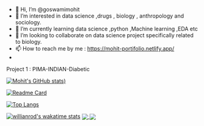 - 👋 Hi, I’m @goswamimohit
- 👀 I’m interested in data science ,drugs , biology , anthropology and sociology.
- 🌱 I’m currently learning data science ,python ,Machine learning ,EDA etc
- 💞️ I’m looking to collaborate on data science project specifically related to biology.
- 📫 How to reach me by me :  https://mohit-portifolio.netlify.app/
- 
Project 1 : PIMA-INDIAN-Diabetic

<!---
goswamimohit/goswamimohit is a ✨ special ✨ repository because its `README.md` (this file) appears on your GitHub profile.
You can click the Preview link to take a look at your changes.
--->

[![Mohit's GitHub stats](https://github-readme-stats.vercel.app/api?username=goswamimohit&count_private=true&show_icons=true&theme=tokyonight))](https://github.com/goswamimohit/github-readme-stats)

[![Readme Card](https://github-readme-stats.vercel.app/api/pin/?username=goswamimohit&repo=github-readme-stats)](https://github.com/goswamimohit/github-readme-stats)

[![Top Langs](https://github-readme-stats.vercel.app/api/top-langs/?username=goswamimohit&layout=compact)](https://github.com/goswamimohit/github-readme-stats)

[![willianrod's wakatime stats](https://github-readme-stats.vercel.app/api/wakatime?username=@e3d6a950-7e61-4789-8e05-e6761be4af1c)](https://github.com/goswamimohit/github-readme-stats)
<a href="https://github.com/goswamimohit/github-readme-stats">
  <img align="center" src="https://github-readme-stats.vercel.app/api/pin/?username=goswamimohit&repo=github-readme-stats" />
</a>
<a href="https://github.com/goswamimohit/convoychat">
  <img align="center" src="https://github-readme-stats.vercel.app/api/pin/?username=goswamimohit&repo=convoychat" />
</a>

